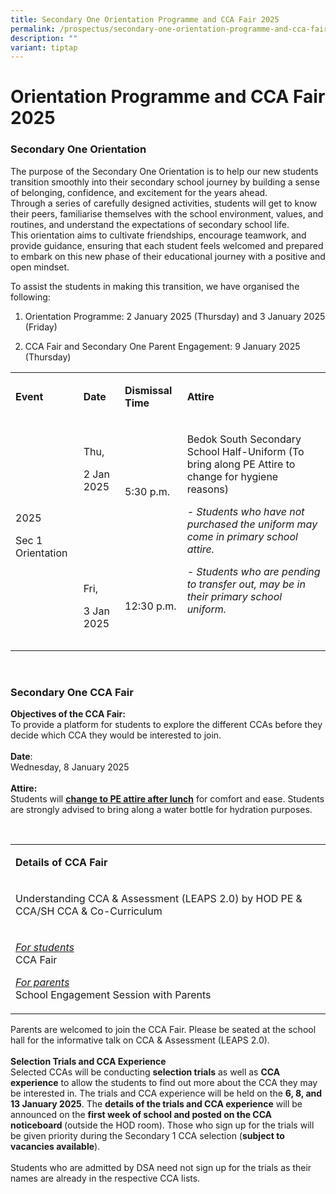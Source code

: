 ```yaml
---
title: Secondary One Orientation Programme and CCA Fair 2025
permalink: /prospectus/secondary-one-orientation-programme-and-cca-fair-2025/
description: ""
variant: tiptap
---
```

<h1>Orientation Programme and CCA Fair 2025</h1>
<h3>Secondary One Orientation</h3>
<p>The purpose of the Secondary One Orientation is to help our new students
transition smoothly into their secondary school journey by building a sense
of belonging, confidence, and excitement for the years ahead.
<br>Through a series of carefully designed activities, students will get to
know their peers, familiarise themselves with the school environment, values,
and routines, and understand the expectations of secondary school life.
<br>This orientation aims to cultivate friendships, encourage teamwork, and
provide guidance, ensuring that each student feels welcomed and prepared
to embark on this new phase of their educational journey with a positive
and open mindset.
<br>
</p>
<p>To assist the students in making this transition, we have organised the
following:</p>
<ol data-tight="true" class="tight">
<li>
<p>Orientation Programme: 2 January 2025 (Thursday) and 3 January 2025 (Friday)</p>
</li>
<li>
<p>CCA Fair and Secondary One Parent Engagement: 9 January 2025 (Thursday)</p>
</li>
</ol>
<p></p>
<table style="minWidth: 100px">
<colgroup>
<col>
<col>
<col>
<col>
</colgroup>
<tbody>
<tr>
<td rowspan="1" colspan="1">
<p><strong>Event</strong>
</p>
</td>
<td rowspan="1" colspan="1">
<p><strong>Date</strong>
</p>
</td>
<td rowspan="1" colspan="1">
<p><strong>Dismissal Time</strong>
</p>
</td>
<td rowspan="1" colspan="1">
<p><strong>Attire</strong>
</p>
</td>
</tr>
<tr>
<td rowspan="2" colspan="1">
<p>2025</p>
<p>Sec 1 Orientation</p>
</td>
<td rowspan="1" colspan="1">
<p>Thu,</p>
<p>2 Jan 2025</p>
<p>&nbsp;</p>
<p>&nbsp;</p>
</td>
<td rowspan="1" colspan="1">
<p>5:30 p.m.</p>
</td>
<td rowspan="2" colspan="1">
<p>Bedok South Secondary School Half-Uniform (To bring along PE Attire to
change for hygiene reasons)</p>
<p><em>- Students who have not purchased the uniform may come in primary school attire.</em>
</p>
<p><em>- Students who are pending to transfer out, may be in their primary school uniform.</em>
</p>
<p>&nbsp;</p>
</td>
</tr>
<tr>
<td rowspan="1" colspan="1">
<p>Fri,</p>
<p>3 Jan 2025</p>
</td>
<td rowspan="1" colspan="1">
<p>12:30 p.m.</p>
</td>
</tr>
</tbody>
</table>
<p><strong>&nbsp;</strong>
</p>
<h3>Secondary One CCA Fair</h3>
<p><strong>Objectives of the CCA Fair:</strong>
<br>To provide a platform for students to explore the different CCAs before
they decide which CCA they would be interested to join.
<br>
<br><strong>Date</strong>:
<br>Wednesday, 8 January 2025
<br>
<br><strong>Attire:</strong>
<br>Students will <strong><u>change to PE attire after lunch</u></strong> for
comfort and ease. Students are strongly advised to bring along a water
bottle for hydration purposes.</p>
<p>&nbsp;</p>
<table style="minWidth: 25px">
<colgroup>
<col>
</colgroup>
<tbody>
<tr>
<td rowspan="1" colspan="1">
<p><strong>Details of CCA Fair</strong>
</p>
</td>
</tr>
<tr>
<td rowspan="1" colspan="1">
<p>Understanding CCA &amp; Assessment (LEAPS 2.0) by HOD PE &amp; CCA/SH
CCA &amp; Co-Curriculum&nbsp;</p>
</td>
</tr>
<tr>
<td rowspan="1" colspan="1">
<p><em><u>For students</u></em>
<br>CCA Fair</p>
<p><em><u>For parents</u></em>
<br>School Engagement Session with Parents</p>
</td>
</tr>
</tbody>
</table>
<p>Parents are welcomed to join the CCA Fair. Please be seated at the school
hall for the informative talk on CCA &amp; Assessment (LEAPS 2.0).&nbsp;
<br>
<br><strong>Selection Trials and CCA Experience</strong>
<br>Selected CCAs will be conducting <strong>selection trials</strong> as well
as <strong>CCA experience</strong> to allow the students to find out more
about the CCA they may be interested in. The trials and CCA experience
will be held on the <strong>6, 8, and 13 January 2025</strong>. The <strong>details of the trials and CCA experience</strong> will
be announced on the <strong>first week of school and posted on the CCA noticeboard </strong>(outside
the HOD room). Those who sign up for the trials will be given priority
during the Secondary 1 CCA selection (<strong>subject to vacancies available</strong>).
<br>
<br>Students who are admitted by DSA need not sign up for the trials as their
names are already in the respective CCA lists.</p>